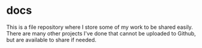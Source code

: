 # docs

This is a file repository where I store some of my work to be shared easily. There are many other projects I've done that cannot be uploaded to Github, but are available to share if needed.
